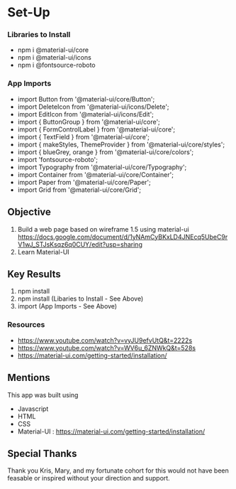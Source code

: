 # Set-Up 

### Libraries to Install
- npm i @material-ui/core
- npm i @material-ui/icons
- npm i @fontsource-roboto

### App Imports
- import Button from '@material-ui/core/Button';
- import DeleteIcon from '@material-ui/icons/Delete';
- import EditIcon from '@material-ui/icons/Edit';
- import { ButtonGroup } from '@material-ui/core';
- import { FormControlLabel } from '@material-ui/core';
- import { TextField } from '@material-ui/core';
- import { makeStyles, ThemeProvider } from '@material-ui/core/styles';
- import { blueGrey, orange } from '@material-ui/core/colors';
- import 'fontsource-roboto';
- import Typography from '@material-ui/core/Typography';
- import Container from '@material-ui/core/Container';
- import Paper from '@material-ui/core/Paper';
- import Grid from '@material-ui/core/Grid';

## Objective
1. Build a web page based on wireframe 1.5 using material-ui https://docs.google.com/document/d/1yNAmCyBKxLD4JNEcq5UbeC9rV1wJ_STJsKsqz6q0CUY/edit?usp=sharing
2. Learn Material-UI

## Key Results
1. npm install
2. npm install (Libaries to Install - See Above)
3. import (App Imports - See Above)

### Resources
- https://www.youtube.com/watch?v=vyJU9efvUtQ&t=2222s
- https://www.youtube.com/watch?v=WV6u_6ZNWkQ&t=528s
- https://material-ui.com/getting-started/installation/

## Mentions
This app was built using
 - Javascript
 - HTML
 - CSS
 - Material-UI : https://material-ui.com/getting-started/installation/
 
 ## Special Thanks
 Thank you Kris, Mary, and my fortunate cohort for this would not have been feasable or inspired without your direction and support. 

